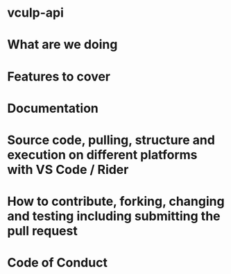 # vculp-api

# What are we doing
# Features to cover
# Documentation
# Source code, pulling, structure and execution on different platforms with VS Code / Rider
# How to contribute, forking, changing and testing including submitting the pull request
# Code of Conduct

